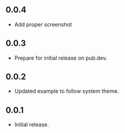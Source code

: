 ## 0.0.4

* Add proper screenshot

## 0.0.3

* Prepare for initial release on pub.dev.

## 0.0.2

* Updated example to follow system theme.

## 0.0.1

* Initial release.
